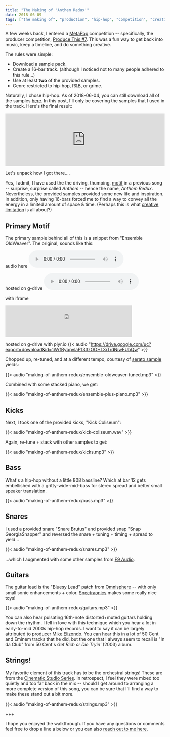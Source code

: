 ```yaml
---
title: "The Making of 'Anthem Redux'"
date: 2018-06-09
tags: ["the making of", "production", "hip-hop", "competition", "creativity"]
---
```

A few weeks back, I entered a [MetaPop](https://metapop.com/) competition --
specifically, the producer competition, [Produce This #7](https://metapop.com/pages/promos/native-sessions-bars).
This was a fun way to get back into music, keep a timeline, and do something creative.

The rules were simple:

- Download a sample pack.
- Create a 16-bar track. (although I noticed not to many people adhered to this rule...)
- Use at least **two** of the provided samples.
- Genre restricted to hip-hop, R&B, or grime.

Naturally, I chose hip-hop. As of 2018-06-04, you can still download all of the samples [here](https://metapop.com/pages/promos/native-sessions-bars?p=1). In this post,
I'll only be covering the samples that I used in the track. Here's the final result:

<iframe width="100%" height="166" scrolling="no" frameborder="no" allow="autoplay" src="https://w.soundcloud.com/player/?url=https%3A//api.soundcloud.com/tracks/446891328&color=%23ff5500&auto_play=false&hide_related=false&show_comments=true&show_user=true&show_reposts=false&show_teaser=true"></iframe>

Let's unpack how I got there....

Yes, I admit, I have used the the driving, thumping, [motif](http://www.dictionary.com/browse/motif) in
a previous song -- surprise, surprise called *Anthem* -- hence the name, *Anthem Redux*. Nevertheless,
the provided samples provided some new life and inspiration. In addition, only having
16-bars forced me to find a way to convey all the energy in a limited amount of space & time.
(Perhaps this is what [creative limitation](https://en.wikipedia.org/wiki/Creative_limitation) is all about?)

## Primary Motif
The primary sample behind all of this is a snippet from "Ensemble OldWeaver". The original,
sounds like this:

audio here
<audio controls>
  <source src="/audio/making-of-anthem-redux/ensemble-oldweaver-tuned.mp3" type="audio/mp3">
</audio>

hosted on g-drive
<audio controls>
  <source src="https://drive.google.com/uc?export=download&id=1WrfBybpvlaP133zOOHL3rTrdNiwFUbQw" type="audio/mp3">
</audio>

with iframe
<iframe
  frameborder="0"
  width="400"     
  height="100"
  src="https://drive.google.com/file/d/1WrfBybpvlaP133zOOHL3rTrdNiwFUbQw/preview">    
</iframe>

hosted on g-drive with plyr.io
{{< audio "https://drive.google.com/uc?export=download&id=1WrfBybpvlaP133zOOHL3rTrdNiwFUbQw" >}}


<!-- {{< audio "making-of-anthem-redux/ensemble-oldweaver-orig.wav" >}} -->

Chopped up, re-tuned, and at a different tempo, courtesy of [serato sample](https://serato.com/sample) yields:

{{< audio "making-of-anthem-redux/ensemble-oldweaver-tuned.mp3" >}}

Combined with some stacked piano, we get:

{{< audio "making-of-anthem-redux/ensemble-plus-piano.mp3" >}}

## Kicks
Next, I took one of the provided kicks, "Kick Coliseum":

{{< audio "making-of-anthem-redux/kick-coliseum.wav" >}}

Again, re-tune + stack with other samples to get:

{{< audio "making-of-anthem-redux/kicks.mp3" >}}

## Bass
What's a hip-hop without a little 808 bassline? Which at bar 12 gets embellished
with a gritty-wide-mid-bass for stereo spread and better small speaker translation.

{{< audio "making-of-anthem-redux/bass.mp3" >}}

## Snares
I used a provided snare "Snare Brutus" and provided snap "Snap GeorgiaSnapper" and
reversed the snare + tuning + timing + spread to yield...

{{< audio "making-of-anthem-redux/snares.mp3" >}}

...which I augmented with some other samples from [F9 Audio](https://www.f9-audio.com/).

## Guitars
The guitar lead is the "Bluesy Lead" patch from [Omnisphere](https://www.spectrasonics.net/products/omnisphere/) -- with only small sonic enhancements + color. [Spectraonics](https://www.spectrasonics.net/) makes some really nice toys!

{{< audio "making-of-anthem-redux/guitars.mp3" >}}

You can also hear pulsating 16th-note distorted+muted guitars holding down the rhythm.
I fell in love with this technique which you hear a lot in early-to-mid 2000s hip-hop records.
I want to say it can be largely attributed to producer [Mike Elizondo](https://en.wikipedia.org/wiki/Mike_Elizondo).
You can hear this in a lot of 50 Cent and Eminem tracks that he did, but the one that
I always seem to recall is "In da Club" from 50 Cent's *Get Rich or Die Tryin'* (2003) album.

## Strings!
My favorite element of this track has to be the orchestral strings! These are from
the [Cinematic Studio Series](http://www.cinematicstudioseries.com/). In retrospect,
I feel they were mixed too quietly and too far back in the mix -- should I get
around to arranging a more complete version of this song, you can be sure that
I'll find a way to make these stand out a bit more.

{{< audio "making-of-anthem-redux/strings.mp3" >}}

<p></p>
<div class="tc">+++</div>

I hope you enjoyed the walkthrough. If you have any questions or comments feel
free to drop a line a below or you can also [reach out to me here](/contact).





